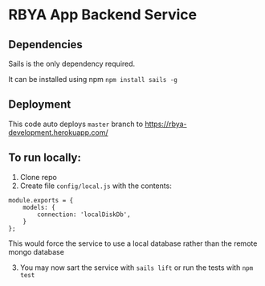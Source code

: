 # RBYA App Backend Service

## Dependencies
Sails is the only dependency required.

It can be installed using npm `npm install sails -g`

## Deployment
This code auto deploys `master` branch to https://rbya-development.herokuapp.com/

## To run locally:
1. Clone repo
2. Create file `config/local.js` with the contents:
````
module.exports = {
    models: {
        connection: 'localDiskDb',
    }
};
````

This would force the service to use a local database rather than the remote mongo database

3. You may now sart the service with `sails lift` or run the tests with `npm test`